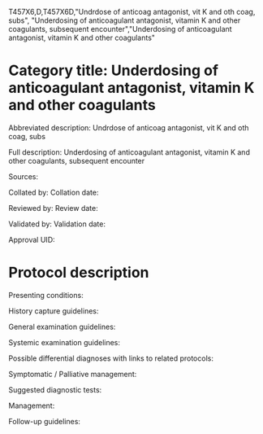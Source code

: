 T457X6,D,T457X6D,"Undrdose of anticoag antagonist, vit K and oth coag, subs", "Underdosing of anticoagulant antagonist, vitamin K and other coagulants, subsequent encounter","Underdosing of anticoagulant antagonist, vitamin K and other coagulants"
# Category title: Underdosing of anticoagulant antagonist, vitamin K and other coagulants

Abbreviated description: Undrdose of anticoag antagonist, vit K and oth coag, subs

Full description: Underdosing of anticoagulant antagonist, vitamin K and other coagulants, subsequent encounter

Sources:

Collated by:
Collation date:

Reviewed by:
Review date:

Validated by:
Validation date:

Approval UID:

# Protocol description

Presenting conditions:

History capture guidelines:

General examination guidelines:

Systemic examination guidelines:

Possible differential diagnoses with links to related protocols:

Symptomatic / Palliative management:

Suggested diagnostic tests:

Management:

Follow-up guidelines:
